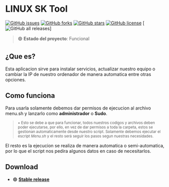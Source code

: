 # LINUX SK Tool
[![GitHub issues](https://img.shields.io/github/issues/Harrytx426/linux-sk-tool)](https://github.com/Harrytx426/linux-sk-tool/issues)
[![GitHub forks](https://img.shields.io/github/forks/Harrytx426/linux-sk-tool)](https://github.com/Harrytx426/linux-sk-tool/network)
[![GitHub stars](https://img.shields.io/github/stars/Harrytx426/linux-sk-tool)](https://github.com/Harrytx426/linux-sk-tool/stargazers)
[![GitHub license](https://img.shields.io/github/license/Harrytx426/linux-sk-tool)](https://github.com/Harrytx426/linux-sk-tool/blob/main/LICENSE)
[![GitHub all releases](https://img.shields.io/github/downloads/Harrytx426/linux-sk-tool/total?color=blue&label=Descargas)]
> 🟢 **Estado del proyecto**: Funcional


## ¿Que es?
Esta aplicacion sirve para instalar servicios, actualizar nuestro equipo o cambiar la IP de nuestro ordenador de manera automatica entre otras opciones.

## Como funciona
Para usarla solamente debemos dar permisos de ejecucion al archivo menu.sh y lanzarlo como **administrador** o **Sudo**. 
  > <sub> • Esto se debe a que para funcionar, todos nuestros codigos y archivos deben poder ejecutarse, por ello, en vez de dar permisos a toda la carpeta, estos se gestionan automaticamente desde nuestro script. Solamente debemos ejecutar el escript *Menu.sh* y el resto será seguir los pasos segun nuestras necesidades.</sub>
  
El resto es la ejecucion se realiza de manera automatica o semi-automatica, por lo que el script nos pedira algunos datos en caso de necesitarlos. 


## Download

- 🟢 **[Stable release](https://github.com/Harrytx426/linux-sk-tool/archive/refs/heads/main.zip)**

